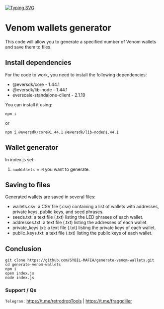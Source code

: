 [![Typing SVG](https://readme-typing-svg.demolab.com?font=Raleway&weight=500&size=50&duration=3000&pause=1000&color=20F700&center=true&vCenter=true&width=640&height=90&lines=Generate+Venom+Wallets)](https://git.io/typing-svg)

# Venom wallets generator

This code will allow you to generate a specified number of Venom wallets and save them to files.

## Install dependencies
For the code to work, you need to install the following dependencies:

- @eversdk/core - 1.44.1
- @eversdk/lib-node - 1.44.1
- everscale-standalone-client - 2.1.19

You can install it using:
```
npm i
```

or
```
npm i @eversdk/core@1.44.1 @eversdk/lib-node@1.44.1
```

## Wallet generator

In index.js set:
1. `numWallets = N` you want to generate.


## Saving to files

Generated wallets are saved in several files:

- wallets.csv: a CSV file (.csv) containing a list of wallets with addresses, private keys, public keys, and seed phrases.
- seeds.txt: a text file (.txt) listing the LED phrases of each wallet.
- addresses.txt: a text file (.txt) listing the addresses of each wallet.
- private_keys.txt: a text file (.txt) listing the private keys of each wallet.
- public_keys.txt: a text file (.txt) listing the public keys of each wallet.


## Conclusion
```
git clone https://github.com/SYBIL-MAFIA/generate-venom-wallets.git
cd generate-venom-wallets
npm i
open index.js
node index.js
```

### Support / Qs

`Telegram:` https://t.me/retrodropTools | https://t.me/fraggdiller
